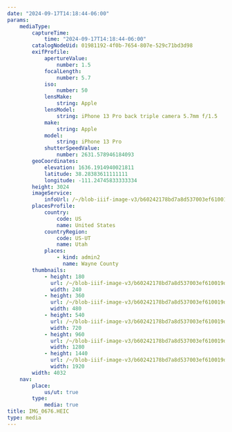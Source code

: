 ```yaml
---
date: "2024-09-17T14:18:44-06:00"
params:
    mediaType:
        captureTime:
            time: "2024-09-17T14:18:44-06:00"
        catalogNodeUid: 01981192-4f0b-7654-807e-529c71bd3d98
        exifProfile:
            apertureValue:
                number: 1.5
            focalLength:
                number: 5.7
            iso:
                number: 50
            lensMake:
                string: Apple
            lensModel:
                string: iPhone 13 Pro back triple camera 5.7mm f/1.5
            make:
                string: Apple
            model:
                string: iPhone 13 Pro
            shutterSpeedValue:
                number: 2631.578946184093
        geoCoordinates:
            elevation: 1636.1914940021811
            latitude: 38.28383611111111
            longitude: -111.24745833333334
        height: 3024
        imageService:
            infoUrl: /~/blob-iiif-image-v3/b60242178bd7a8d537003ef610019d2ad4a7bfcdc0cde1ae120d6e47ccba5bbc/info.json
        placesProfile:
            country:
                code: US
                name: United States
            countryRegion:
                code: US-UT
                name: Utah
            places:
                - kind: admin2
                  name: Wayne County
        thumbnails:
            - height: 180
              url: /~/blob-iiif-image-v3/b60242178bd7a8d537003ef610019d2ad4a7bfcdc0cde1ae120d6e47ccba5bbc/full/240%2C180/0/default.jpg
              width: 240
            - height: 360
              url: /~/blob-iiif-image-v3/b60242178bd7a8d537003ef610019d2ad4a7bfcdc0cde1ae120d6e47ccba5bbc/full/480%2C360/0/default.jpg
              width: 480
            - height: 540
              url: /~/blob-iiif-image-v3/b60242178bd7a8d537003ef610019d2ad4a7bfcdc0cde1ae120d6e47ccba5bbc/full/720%2C540/0/default.jpg
              width: 720
            - height: 960
              url: /~/blob-iiif-image-v3/b60242178bd7a8d537003ef610019d2ad4a7bfcdc0cde1ae120d6e47ccba5bbc/full/1280%2C960/0/default.jpg
              width: 1280
            - height: 1440
              url: /~/blob-iiif-image-v3/b60242178bd7a8d537003ef610019d2ad4a7bfcdc0cde1ae120d6e47ccba5bbc/full/1920%2C1440/0/default.jpg
              width: 1920
        width: 4032
    nav:
        place:
            us/ut: true
        type:
            media: true
title: IMG_0676.HEIC
type: media
---
```

